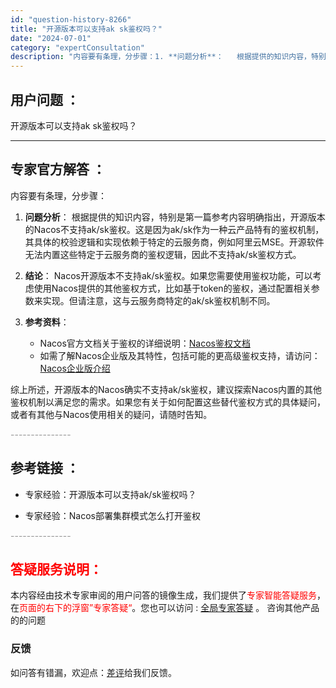 ```yaml
---
id: "question-history-8266"
title: "开源版本可以支持ak sk鉴权吗？"
date: "2024-07-01"
category: "expertConsultation"
description: "内容要有条理，分步骤：1. **问题分析**：   根据提供的知识内容，特别是第一篇参考内容明确指出，开源版本的Nacos不支持ak/sk鉴权。这是因为ak/sk作为一种云产品特有的鉴权机制，其具体的校验逻辑和实现依赖于特定的云服务商，例如阿里云MSE。开源软件无法内置这些特定于云服务商的鉴权逻辑，"
---
```


## 用户问题 ： 
 开源版本可以支持ak sk鉴权吗？  

---------------
## 专家官方解答 ：

内容要有条理，分步骤：

1. **问题分析**：
   根据提供的知识内容，特别是第一篇参考内容明确指出，开源版本的Nacos不支持ak/sk鉴权。这是因为ak/sk作为一种云产品特有的鉴权机制，其具体的校验逻辑和实现依赖于特定的云服务商，例如阿里云MSE。开源软件无法内置这些特定于云服务商的鉴权逻辑，因此不支持ak/sk鉴权方式。

2. **结论**：
   Nacos开源版本不支持ak/sk鉴权。如果您需要使用鉴权功能，可以考虑使用Nacos提供的其他鉴权方式，比如基于token的鉴权，通过配置相关参数来实现。但请注意，这与云服务商特定的ak/sk鉴权机制不同。

3. **参考资料**：
   - Nacos官方文档关于鉴权的详细说明：[Nacos鉴权文档](https://nacos.io/docs/latest/guide/user/auth/)
   - 如需了解Nacos企业版及其特性，包括可能的更高级鉴权支持，请访问：[Nacos企业版介绍](https://nacos.io/cloud/?from=wuyi)

综上所述，开源版本的Nacos确实不支持ak/sk鉴权，建议探索Nacos内置的其他鉴权机制以满足您的需求。如果您有关于如何配置这些替代鉴权方式的具体疑问，或者有其他与Nacos使用相关的疑问，请随时告知。


<font color="#949494">---------------</font> 


## 参考链接 ：

* 专家经验：开源版本可以支持ak/sk鉴权吗？ 
 
 * 专家经验：Nacos部署集群模式怎么打开鉴权 


 <font color="#949494">---------------</font> 
 


## <font color="#FF0000">答疑服务说明：</font> 

本内容经由技术专家审阅的用户问答的镜像生成，我们提供了<font color="#FF0000">专家智能答疑服务</font>，在<font color="#FF0000">页面的右下的浮窗”专家答疑“</font>。您也可以访问 : [全局专家答疑](https://answer.opensource.alibaba.com/docs/intro) 。 咨询其他产品的的问题

### 反馈
如问答有错漏，欢迎点：[差评](https://ai.nacos.io/user/feedbackByEnhancerGradePOJOID?enhancerGradePOJOId=15989)给我们反馈。
